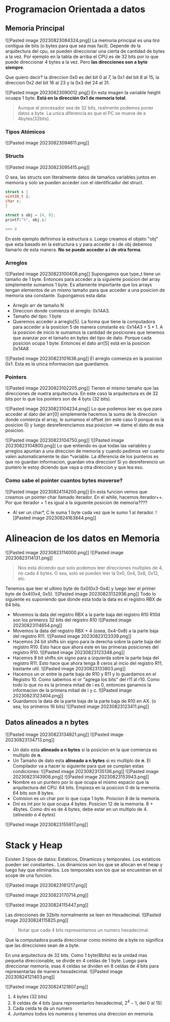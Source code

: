 # Programacion Orientada a datos

## Memoria Principal
![[Pasted image 20230823084324.png]]
La memoria principal es una *tira* contigua de bits (o bytes para que sea mas facil).
Depende de la arquitectura del cpu, se pueden direccionar una cierta de cantidad de bytes a la vez. Por ejemplo en la tabla de arriba el CPU es de 32 bits por lo que puede direccionar 4 bytes a la vez. Pero **las direcciones son a byte siempre**.

Que quiero decir? la direccion 0x0 es del bit 0 al 7, la 0x1 del bit 8 al 15, la direccion 0x2 del bit 16 al 23 y la 0x3 del 24 al 31.

![[Pasted image 20230823090012.png]]
En esta imagen la variable height ocuapa 1 byte. **Está en la dirección 0x1 de memoria total**.

> Aunque el procesador sea de 32 bits, realmente podemos poner datos a byte. La unica diferencia es que el PC se mueve de a 4bytes(32bits). 


### Tipos Atómicos
![[Pasted image 20230823094611.png]]

### Structs
![[Pasted image 20230823095415.png]]

O sea, las structs son literalmente datos de tamaños variables juntos en memoria y solo se pueden acceder con el identificador del struct.

```C
struct s {
uint16_t i;
char c;
}

struct s obj = {4, 0};
printf("%", obj.i)

>>> 4
```
En este ejemplo definimos la estructura s. Luego creamos el objeto "obj" que esta basado en la estructura s y para acceder a i de obj debemos llamarlo de esta manera. **No se puede acceder a i de otra forma**.

### Arreglos
![[Pasted image 20230823100408.png]]
Supongamos que type_t tiene un tamaño de 1 byte. Entonces para acceder a la siguiente posicion del array simplemente sumamos 1 byte. Es altamente importante que los arrays tengan elementos de un mismo tamaño para que acceder a una posicion de memoria sea constante. 
Supongamos esta data:
- Arreglo arr de tamaño N 
- Direccion donde comienza el arreglo: 0x14A3.
- Tamaño del tipo: 1 byte
- Queremos acceder a arreglo[5].
La forma que tiene la computadora para acceder a la posicion 5 de manera constante es:
$0x14A3 + 5*1$. A la posicion de inicio le sumamos la cantidad de posiciones que tenemos que avanzar por el tamaño en bytes del tipo de dato. Porque cada posicion ocupa 1 byte.
Entonces el dato arr[5] está en la posicion 0x14A8

![[Pasted image 20230823101638.png]]
El arreglo comienza en la posicion 0x1. Esta es la unica informacion que guardamos.

### Pointers
![[Pasted image 20230823102205.png]]
Tienen el mismo tamaño que las direcciones de nuetra arquitectura. En este caso la arquitectura es de 32 bits por lo que los pointers son de 4 byts (32 bits).

![[Pasted image 20230823104234.png]]
Lo que podemos leer es que para acceder al dato del arr[0] simplemente hacemos la suma de la direccion donde comienza el array, le sumamos el offset (en este caso 0 porque es la posicion 0) y luego desreferenciamos esa posicion $\implies$ dame el dato de esa posicion.

![[Pasted image 20230823104750.png]]
![[Pasted image 20230823104800.png]]
 Lo que entiendo es que todas las variables y arreglos apuntan a una direccion de memoria y cuando pedimos ver cuanto valen automaticamente te dan \*variable.
 La diferencia de los punteros es que no guardan informacion, guardan otra direccion! 
 Si yo desreferencio un puntero le estoy diciendo que vaya a otra direccion y que lea eso.


### Como sabe el pointer cuantos bytes moverse?
![[Pasted image 20230824114200.png]]
En esta funcion vemos que creamos un pointer char llamado iterador. En el while, hacemos iterador++. Por que iterador + 1 es igual a la siguiente posicion de memoria????
- Al ser un char\*, C le suma 1 byte cada vez que le sumo 1 al iterador.
![[Pasted image 20230824163844.png]]

# Alineacion de los datos en Memoria
![[Pasted image 20230823114000.png]]
![[Pasted image 20230823114131.png]]

> Nos esta diciendo que solo podemos leer direcciones multiples de 4, no cada 4 bytes. O sea, solo se pueden leer la 0x0, 0x4, 0x8, 0x12, etc.

Tenemos que leer el ultimo byte de 0x0(0x3-0x4) y luego leer el primer byte de 0x4(0x4, 0x5).
![[Pasted image 20230823132936.png]]
Todo lo siguiente es suponiendo que donde esta toda la data es el registro RBX de 64 bits.

- Movemos la data del registro RBX a la parte baja del registro R10
  R10d son los primeros 32 bits del registro R10
  ![[Pasted image 20230823114654.png]]
-  Movemos la data del registro RBX + 4 (osea, 0x4-0x8) a la parte baja del registro R11.
  ![[Pasted image 20230823123339.png]]
- Hacemos 24 bit shifts sin signo para la derecha sobre la parte baja del registro R10. Esto hace que ahora este en las primeras posiciones del registro R10.
  ![[Pasted image 20230823123348.png]]
- Hacemos 8 bit shifts sin signo para a izquierda sobre la parte baja del registro R11. Esto hace que ahora tenga 8 ceros al incio del registro R11, bastante util.
  ![[Pasted image 20230823133803.png]]
- Hacemos un or entre la parte baja de R10 y R11 y lo guardamos en el Registro 10. Como sabemos el or "agrega los bits" del r11 al r10. Como todo lo que no es la primera mitad de i es 0, entonces ganamos la informacion de la primera mitad de i y c.
  ![[Pasted image 20230823123404.png]]
- Guardamos la data de la parte baja de la parte baja de R10 en AX. (o sea, los primeros 16 bits) 
  ![[Pasted image 20230823123411.png]]
## Datos alineados a n bytes
![[Pasted image 20230823134821.png]]
![[Pasted image 20230823134713.png]]
- Un dato esta **alineado a n bytes** si la posicion en la que comienza es multiplo de **n**.
- Un Tamaño de dato esta **alineado a n bytes** si es multiplo de **n**.
El Compilador va a hacer lo siguiente para que se cumplan estas condiciones:
![[Pasted image 20230823135136.png]]
![[Pasted image 20230823143908.png]]
![[Pasted image 20230823153943.png]]
- Nombre es un puntero por lo que ocupa el mismo espacio que la arquitectura del CPU. 64 bits. Empieza en la posicion 0 de la memoria. 64 bits son 8 bytes.
- Comision es un char por lo que cupa 1 byte. Poiscion 8 de la memoria.
- Dni es int por lo que ocupa 4 bytes. Posicion 12 de la memoria. 8 + 4bytes. Como dni es de 4 bytes, debe estar en un multiplo de 4.(*alineado a 4 bytes*)

![[Pasted image 20230823155917.png]]
# Stack y Heap
Existen 3 tipos de datos: Estaticos, Dinamicos y temporales.
Los estaticos pueden ser constantes.. Los dinamicos son los que se allocan en el heap y luego hay que eliminarlos. Los temporales son los que se encuentran en el scope de una funcion.

![[Pasted image 20230823161217.png]]

![[Pasted image 20230823170714.png]]

![[Pasted image 20230824115447.png]]

Las direcciones de 32bits normalmente se leen en Hexadecimal.
![[Pasted image 20230824115825.png]]
> Notar que cada 4 bits representamos un numero hexadecimal.

Que la computadora pueda direccionar como minimo de a byte no significa que las direcciones sean de a byte.

En una arquitectura de 32 bits. Como 1 byte(8bits) es la unidad mas pequeña direccionable, se divide en 4 celdas de 1 byte.
Luego para direccionar memoria, esas 4 celdas se dividen en 8 celdas de 4 bits para representarlas de manera hexadecimal.
![[Pasted image 20230824121403.png]]

![[Pasted image 20230824121807.png]]
1. 4 bytes (32 bits)
2. 8 celdas de 4 bits (para representarlos hexadecimal, 2$^{4}-1$, del 0 al 15)
3. Cada celda te da un numero
4. Juntamos todos los numeros y tenemos una direccion en memoria.